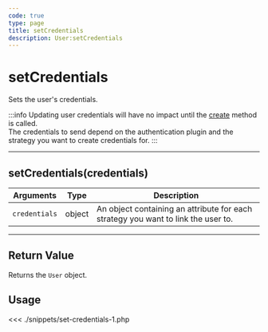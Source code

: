 ```yaml
---
code: true
type: page
title: setCredentials
description: User:setCredentials
---
```


# setCredentials

Sets the user's credentials.

:::info
Updating user credentials will have no impact until the [create](/sdk/php/3/core-classes/user/create/) method is called.  
The credentials to send depend on the authentication plugin and the strategy you want to create credentials for.
:::

---

## setCredentials(credentials)

| Arguments     | Type   | Description                                                                       |
| ------------- | ------ | --------------------------------------------------------------------------------- |
| `credentials` | object | An object containing an attribute for each strategy you want to link the user to. |

---

## Return Value

Returns the `User` object.

## Usage

<<< ./snippets/set-credentials-1.php
